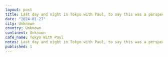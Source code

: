 ```yaml
---
layout: post
title: Last day and night in Tokyo with Paul, to say this was a perspective changing trip, would not do it justice. Between the pow, the coffee, and the people, Japan has delivered 10/10 on every single fron
date: "2024-01-27"
city: Unknown
country: Unknown
continent: Unknown
cafe_name: Tokyo With Paul
notes: Last day and night in Tokyo with Paul, to say this was a perspective changing trip, would not do it justice. Between the pow, the coffee, and the people, Japan has delivered 10/10 on every single front, I cannot wait to come back.
published: 1
---
```

